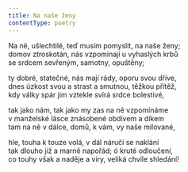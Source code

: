 ```yaml
---
title: Na naše ženy
contentType: poetry
---
```


<section>

Na ně, ušlechtilé, teď musím pomyslit, na naše ženy;  
domov ztroskotán, nás vzpomínají u vyhaslých krbů  
se srdcem sevřeným, samotny, opuštěny;

ty dobré, statečné, nás mají rády, oporu svou dříve,  
dnes úzkost svou a strast a smutnou, těžkou přítěž,  
kdy války spár jim vztekle svírá srdce bolestivé,

tak jako nám, tak jako my zas na ně vzpomínáme  
v manželské lásce znásobené obdivem a díkem  
tam na ně v dálce, domů, k vám, vy naše milované,

hle, touha k touze volá, v dál náručí se naklání  
tak dlouho již a marně napořád; ó kruté odloučení,  
co touhy však a naděje a víry, veliká chvíle shledání!

</section>
